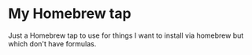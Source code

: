 # My Homebrew tap
Just a Homebrew tap to use for things I want to install via homebrew but which don't have formulas.
